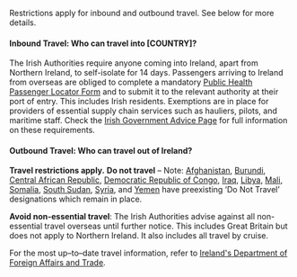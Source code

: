Restrictions apply for inbound and outbound travel. See below for more details.

#### Inbound Travel: Who can travel into [COUNTRY]?

The Irish Authorities require anyone coming into Ireland, apart from Northern Ireland, to self-isolate for 14 days. Passengers arriving to Ireland from overseas are obliged to complete a mandatory [Public Health Passenger Locator Form](https://www.gov.ie/locatorform) and to submit it to the relevant authority at their port of entry. This includes Irish residents. Exemptions are in place for providers of essential supply chain services such as hauliers, pilots, and maritime staff. Check the [Irish Government Advice Page](https://www.gov.ie/en/publication/e885b2-covid-19-coronavirus-travel-advice/) for full information on these requirements.

#### Outbound Travel: Who can travel out of Ireland?

**Travel restrictions apply.** **Do not travel** – Note: [Afghanistan](https://www.dfa.ie/travel/travel-advice/a-z-list-of-countries/afghanistan/), [Burundi](https://www.dfa.ie/travel/travel-advice/a-z-list-of-countries/burundi/), [Central African Republic](https://www.dfa.ie/travel/travel-advice/a-z-list-of-countries/central-african-republic/), [Democratic Republic of Congo](https://www.dfa.ie/travel/travel-advice/a-z-list-of-countries/democratic-republic-of-congo/), [Iraq](https://www.dfa.ie/travel/travel-advice/a-z-list-of-countries/iraq/), [Libya](https://www.dfa.ie/travel/travel-advice/a-z-list-of-countries/libya/), [Mali](https://www.dfa.ie/travel/travel-advice/a-z-list-of-countries/mali/), [Somalia](https://www.dfa.ie/travel/travel-advice/a-z-list-of-countries/somalia/), [South Sudan](https://www.dfa.ie/travel/travel-advice/a-z-list-of-countries/south-sudan/), [Syria](https://www.dfa.ie/travel/travel-advice/a-z-list-of-countries/syria/), and [Yemen](https://www.dfa.ie/travel/travel-advice/a-z-list-of-countries/yemen/) have preexisting ‘Do Not Travel’ designations which remain in place.

**Avoid non-essential travel**: The Irish Authorities advise against all non-essential travel overseas until further notice. This includes Great Britain but does not apply to Northern Ireland. It also includes all travel by cruise.

For the most up–to–date travel information, refer to [Ireland's Department of Foreign Affairs and Trade](https://www.dfa.ie/travel/travel-advice/coronavirus/#COVID19).
